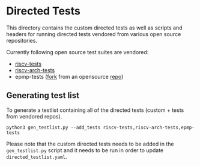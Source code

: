 # Directed Tests

This directory contains the custom directed tests as well as scripts and headers for running directed tests vendored from various open source repositories.

Currently following open source test suites are vendored:
- [riscv-tests](https://github.com/riscv-software-src/riscv-tests)
- [riscv-arch-tests](https://github.com/riscv-non-isa/riscv-arch-test)
- epmp-tests ([fork](https://github.com/Saad525/riscv-isa-sim) from an opensource [repo](https://github.com/joxie/riscv-isa-sim))

## Generating test list

To generate a testlist containing all of the directed tests (custom + tests from vendored repos).

```
python3 gen_testlist.py --add_tests riscv-tests,riscv-arch-tests,epmp-tests
```

Please note that the custom directed tests needs to be added in the `gen_testlist.py` script and it needs to be run in order to update `directed_testlist.yaml`.
